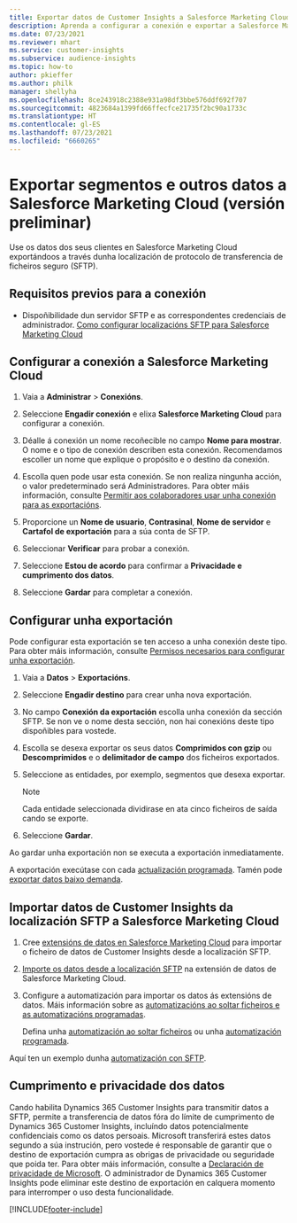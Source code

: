 ```yaml
---
title: Exportar datos de Customer Insights a Salesforce Marketing Cloud
description: Aprenda a configurar a conexión e exportar a Salesforce Marketing Cloud.
ms.date: 07/23/2021
ms.reviewer: mhart
ms.service: customer-insights
ms.subservice: audience-insights
ms.topic: how-to
author: pkieffer
ms.author: philk
manager: shellyha
ms.openlocfilehash: 8ce243918c2388e931a98df3bbe576ddf692f707
ms.sourcegitcommit: 4823684a1399fd66ffecfce21735f2bc90a1733c
ms.translationtype: HT
ms.contentlocale: gl-ES
ms.lasthandoff: 07/23/2021
ms.locfileid: "6660265"
---
```

# <a name="export-segments-and-other-data-to-salesforce-marketing-cloud-preview"></a>Exportar segmentos e outros datos a Salesforce Marketing Cloud (versión preliminar)

Use os datos dos seus clientes en Salesforce Marketing Cloud exportándoos a través dunha localización de protocolo de transferencia de ficheiros seguro (SFTP).

## <a name="prerequisites-for-connection"></a>Requisitos previos para a conexión

- Dispoñibilidade dun servidor SFTP e as correspondentes credenciais de administrador. [Como configurar localizacións SFTP para Salesforce Marketing Cloud](https://help.salesforce.com/articleView?id=sf.mc_es_configure_enhanced_ftp.htm&type=5) 

## <a name="set-up-the-connection-to-salesforce-marketing-cloud"></a>Configurar a conexión a Salesforce Marketing Cloud

1. Vaia a **Administrar** > **Conexións**.

1. Seleccione **Engadir conexión** e elixa **Salesforce Marketing Cloud** para configurar a conexión.

1. Déalle á conexión un nome recoñecible no campo **Nome para mostrar**. O nome e o tipo de conexión describen esta conexión. Recomendamos escoller un nome que explique o propósito e o destino da conexión.

1. Escolla quen pode usar esta conexión. Se non realiza ningunha acción, o valor predeterminado será Administradores. Para obter máis información, consulte [Permitir aos colaboradores usar unha conexión para as exportacións](connections.md#allow-contributors-to-use-a-connection-for-exports).

1. Proporcione un **Nome de usuario**, **Contrasinal**, **Nome de servidor** e **Cartafol de exportación** para a súa conta de SFTP.

1. Seleccionar **Verificar** para probar a conexión.

1. Seleccione **Estou de acordo** para confirmar a **Privacidade e cumprimento dos datos**.

1. Seleccione **Gardar** para completar a conexión.

## <a name="configure-an-export"></a>Configurar unha exportación

Pode configurar esta exportación se ten acceso a unha conexión deste tipo. Para obter máis información, consulte [Permisos necesarios para configurar unha exportación](export-destinations.md#set-up-a-new-export).

1. Vaia a **Datos** > **Exportacións**.

1. Seleccione **Engadir destino** para crear unha nova exportación.

1. No campo **Conexión da exportación** escolla unha conexión da sección SFTP. Se non ve o nome desta sección, non hai conexións deste tipo dispoñibles para vostede.

1. Escolla se desexa exportar os seus datos **Comprimidos con gzip** ou **Descomprimidos** e o **delimitador de campo** dos ficheiros exportados.

1. Seleccione as entidades, por exemplo, segmentos que desexa exportar.

   > [!NOTE]
   > Cada entidade seleccionada dividirase en ata cinco ficheiros de saída cando se exporte. 

1. Seleccione **Gardar**.

Ao gardar unha exportación non se executa a exportación inmediatamente.

A exportación execútase con cada [actualización programada](system.md#schedule-tab). Tamén pode [exportar datos baixo demanda](export-destinations.md#run-exports-on-demand). 

## <a name="import-customer-insights-data-from-sftp-location-to-salesforce-marketing-cloud"></a>Importar datos de Customer Insights da localización SFTP a Salesforce Marketing Cloud

1. Cree [extensións de datos en Salesforce Marketing Cloud](https://help.salesforce.com/articleView?id=sf.mc_es_create_data_extension.htm&type=5) para importar o ficheiro de datos de Customer Insights desde a localización SFTP.

2. [Importe os datos desde a localización SFTP](https://help.salesforce.com/articleView?id=sf.mc_es_import_data_extension_classic.htm&type=5) na extensión de datos de Salesforce Marketing Cloud. 

3. Configure a automatización para importar os datos ás extensións de datos. Máis información sobre as [automatizacións ao soltar ficheiros e as automatizacións programadas](https://help.salesforce.com/articleView?id=sf.mc_as_triggered_automations.htm&type=5).

   Defina unha [automatización ao soltar ficheiros](https://help.salesforce.com/articleView?id=sf.mc_as_define_a_triggered_automation.htm&type=5) ou unha [automatización programada](https://help.salesforce.com/articleView?id=sf.mc_as_define_a_scheduled_automation.htm&type=5). 

Aquí ten un exemplo dunha [automatización con SFTP](https://help.salesforce.com/articleView?id=sf.mc_as_ftp_and_triggered_automation_scenario.htm&type=5).

## <a name="data-privacy-and-compliance"></a>Cumprimento e privacidade dos datos

Cando habilita Dynamics 365 Customer Insights para transmitir datos a SFTP, permite a transferencia de datos fóra do límite de cumprimento de Dynamics 365 Customer Insights, incluíndo datos potencialmente confidenciais como os datos persoais. Microsoft transferirá estes datos segundo a súa instrución, pero vostede é responsable de garantir que o destino de exportación cumpra as obrigas de privacidade ou seguridade que poida ter. Para obter máis información, consulte a [Declaración de privacidade de Microsoft](https://go.microsoft.com/fwlink/?linkid=396732).
O administrador de Dynamics 365 Customer Insights pode eliminar este destino de exportación en calquera momento para interromper o uso desta funcionalidade.

[!INCLUDE[footer-include](../includes/footer-banner.md)]
